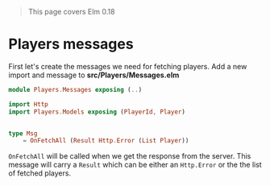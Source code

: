 > This page covers Elm 0.18

# Players messages

First let's create the messages we need for fetching players. Add a new import and message to __src/Players/Messages.elm__

```elm
module Players.Messages exposing (..)

import Http
import Players.Models exposing (PlayerId, Player)


type Msg
    = OnFetchAll (Result Http.Error (List Player))
```

`OnFetchAll` will be called when we get the response from the server. This message will carry a `Result` which can be either an `Http.Error` or the the list of fetched players.
